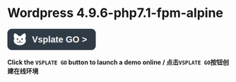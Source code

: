 # Wordpress 4.9.6-php7.1-fpm-alpine

<a href="https://www.vsplate.com/?docker-compose=https://github.com/vsplate/dcenvs/wordpress/4.9.6-php7.1-fpm-alpine"><img alt="VSPLATE GO" src="https://raw.githubusercontent.com/vsplate/images/master/vsgo_btn.png" width="200px"></a>

**Click the `VSPLATE GO` button to launch a demo online / 点击`VSPLATE GO`按钮创建在线环境**